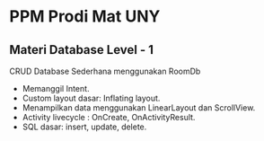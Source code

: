 # PPM Prodi Mat UNY 
## Materi Database Level - 1
CRUD Database Sederhana menggunakan RoomDb   
- Memanggil Intent.
- Custom layout dasar: Inflating layout.
- Menampilkan data menggunakan LinearLayout dan ScrollView. 
- Activity livecycle : OnCreate, OnActivityResult.
- SQL dasar: insert, update, delete.
